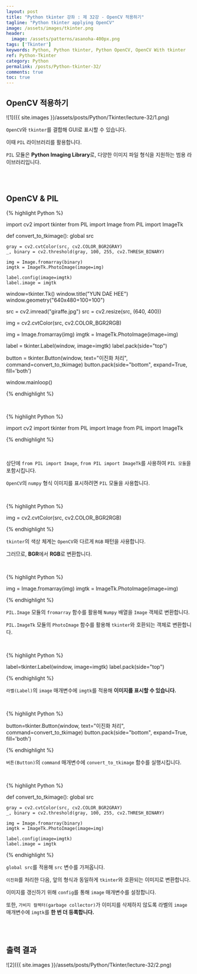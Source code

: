 ```yaml
---
layout: post
title: "Python tkinter 강좌 : 제 32강 - OpenCV 적용하기"
tagline: "Python tkinter applying OpenCV"
image: /assets/images/tkinter.png
header:
  image: /assets/patterns/asanoha-400px.png
tags: ['Tkinter']
keywords: Python, Python tkinter, Python OpenCV, OpenCV With tkinter
ref: Python-Tkinter
category: Python
permalink: /posts/Python-tkinter-32/
comments: true
toc: true
---
```


## OpenCV 적용하기 

![1]({{ site.images }}/assets/posts/Python/Tkinter/lecture-32/1.png)

`OpenCV`와 `tkinter`를 결합해 GUI로 표시할 수 있습니다.

이때 `PIL` 라이브러리를 활용합니다.

`PIL` 모듈은 **Python Imaging Library**로, 다양한 이미지 파일 형식을 지원하는 범용 라이브러리입니다.

<br>
<br>

## OpenCV & PIL

{% highlight Python %}

import cv2
import tkinter
from PIL import Image
from PIL import ImageTk

def convert_to_tkimage():
    global src

    gray = cv2.cvtColor(src, cv2.COLOR_BGR2GRAY)
    _, binary = cv2.threshold(gray, 100, 255, cv2.THRESH_BINARY)

    img = Image.fromarray(binary)
    imgtk = ImageTk.PhotoImage(image=img)

    label.config(image=imgtk)
    label.image = imgtk

window=tkinter.Tk()
window.title("YUN DAE HEE")
window.geometry("640x480+100+100")

src = cv2.imread("giraffe.jpg")
src = cv2.resize(src, (640, 400))

img = cv2.cvtColor(src, cv2.COLOR_BGR2RGB)

img = Image.fromarray(img)
imgtk = ImageTk.PhotoImage(image=img)

label = tkinter.Label(window, image=imgtk)
label.pack(side="top")

button = tkinter.Button(window, text="이진화 처리", command=convert_to_tkimage)
button.pack(side="bottom", expand=True, fill='both')

window.mainloop()

{% endhighlight %}

<br>

{% highlight Python %}

import cv2
import tkinter
from PIL import Image
from PIL import ImageTk

{% endhighlight %}

<br>

상단에 `from PIL import Image`, `from PIL import ImageTk`를 사용하여 `PIL 모듈`을 포함시킵니다.

`OpenCV`의 `numpy` 형식 이미지를 표시하려면 `PIL` 모듈을 사용합니다.

<br>

{% highlight Python %}

img = cv2.cvtColor(src, cv2.COLOR_BGR2RGB)

{% endhighlight %}

`tkinter`의 색상 체계는 `OpenCV`와 다르게 `RGB` 패턴을 사용합니다.

그러므로, **BGR**에서 **RGB**로 변환합니다.

<br>

{% highlight Python %}

img = Image.fromarray(img)
imgtk = ImageTk.PhotoImage(image=img)

{% endhighlight %}

`PIL.Image` 모듈의 `fromarray` 함수를 활용해 `Numpy` 배열을 `Image` 객체로 변환합니다.

`PIL.ImageTk` 모듈의 `PhotoImage` 함수를 활용해 `tkinter`와 호환되는 객체로 변환합니다.

<br>

{% highlight Python %}

label=tkinter.Label(window, image=imgtk)
label.pack(side="top")

{% endhighlight %}

`라벨(Label)`의 `image` 매개변수에 `imgtk`를 적용해 **이미지를 표시할 수 있습니다.**

<br>

{% highlight Python %}

button=tkinter.Button(window, text="이진화 처리", command=convert_to_tkimage)
button.pack(side="bottom", expand=True, fill='both')

{% endhighlight %}

`버튼(Button)`의 `command` 매개변수에 `convert_to_tkimage` 함수를 실행시킵니다.

<br>

{% highlight Python %}

def convert_to_tkimage():
    global src

    gray = cv2.cvtColor(src, cv2.COLOR_BGR2GRAY)
    _, binary = cv2.threshold(gray, 100, 255, cv2.THRESH_BINARY)

    img = Image.fromarray(binary)
    imgtk = ImageTk.PhotoImage(image=img)

    label.config(image=imgtk)
    label.image = imgtk

{% endhighlight %}

`global src`를 적용해 `src` 변수를 가져옵니다.

`이진화`를 처리한 다음, 앞의 형식과 동일하게 `tkinter`와 호환되는 이미지로 변환합니다.

이미지를 갱신하기 위해 `config`를 통해 `image` 매개변수를 설정합니다.

또한, `가비지 컬렉터(garbage collector)`가 이미지를 삭제하지 않도록 라벨의 `image` 매개변수에 `imgtk`를 **한 번 더 등록합니다.**

<br>
<br>

## 출력 결과

![2]({{ site.images }}/assets/posts/Python/Tkinter/lecture-32/2.png)
